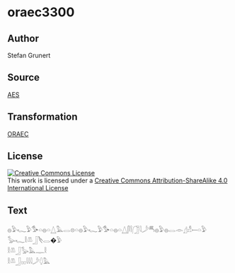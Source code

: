# oraec3300

## Author

Stefan Grunert

## Source

[AES](https://github.com/simondschweitzer/aes)

## Transformation

[ORAEC](https://oraec.github.io/)

## License

<a rel="license" href="http://creativecommons.org/licenses/by-sa/4.0/"><img alt="Creative Commons License" style="border-width:0" src="https://i.creativecommons.org/l/by-sa/4.0/88x31.png" /></a><br />This work is licensed under a <a rel="license" href="http://creativecommons.org/licenses/by-sa/4.0/">Creative Commons Attribution-ShareAlike 4.0 International License</a>

## Text

𓐍𓅱𓆑𓅱𓅜𓏏𓐍𓏏𓉴𓅓𓂋𓊖𓏏𓐍𓅱𓆑𓅱𓅜𓏏𓐍𓏏𓉴𓋴𓌉𓃂𓇋𓌳𓄪𓐍𓅱𓐍𓂋𓁹𓊨𓀭𓍿𓏏𓅱<br>
𓅭𓆑𓎛𓌨𓃀𓌸𓂋�𓅱<br>
𓎛𓌨𓃀𓅭𓅓𓊃𓎛<br>
𓎛𓌨𓃀𓊪𓊪𓇋𓇋𓇋𓌳𓆭𓅓<br>
